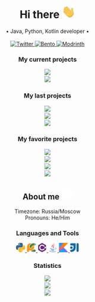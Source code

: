 <p>
  <h1 align="center"><b>Hi there <img src="https://github.com/aratakileo/static.pexty.xyz/blob/main/src/emoji/animated/waving_hand.gif?raw=true" height="35"/></b></h1>
</p>
<p align="center">
  <a>• Java, Python, Kotlin developer •</a>
  <br />
  <br />
  <a href="https://twitter.com/aratakileo">
    <img src="https://img.shields.io/badge/Twitter-768cff?style=for-the-badge&logo=twitter&logoColor=ffffff" alt="Twitter" />
  </a>
  <a href="https://bento.me/aratakileo">
    <img src="https://img.shields.io/badge/Bento-768cff?style=for-the-badge&logo=bento&logoColor=ffffff" alt="Bento" />
  </a>
 <a href="https://modrinth.com/user/aratakileo">
    <img src="https://img.shields.io/badge/Modrinth-00AF5C?style=for-the-badge&logo=modrinth&logoColor=ffffff" alt="Modrinth" />
  </a>
 
</p>

<h3 align="center">My current projects</h3>
<p align="center">
  <a href="https://github.com/aratakileo/emogg">
    <img align="" src="https://github-readme-stats.vercel.app/api/pin/?username=aratakileo&repo=emogg&theme=github_dark&ver=2" />
  </a>
  <br />
  <a href="https://github.com/aratakileo/pygex">
    <img align="" src="https://github-readme-stats.vercel.app/api/pin/?username=aratakileo&repo=pygex&theme=github_dark&ver=2" />
  </a>
</p>

<h3 align="center">My last projects</h3>
<p align="center">
  <a href="https://github.com/aratakileo/nextcube">
    <img align="" src="https://github-readme-stats.vercel.app/api/pin/?username=aratakileo&repo=nextcube&theme=github_dark" />
  </a>
  <br />
  <a href="https://github.com/aratakileo/sveter.com">
    <img align="" src="https://github-readme-stats.vercel.app/api/pin/?username=aratakileo&repo=sveter.com&theme=github_dark" />
  </a>
  <br />
  <a href="https://github.com/aratakileo/quick-harvest-plugin">
    <img align="" src="https://github-readme-stats.vercel.app/api/pin/?username=aratakileo&repo=quick-harvest-plugin&theme=github_dark&ver=2" />
  </a>
</p>

<h3 align="center">My favorite projects</h3>
<p align="center">
  <a href="https://github.com/aratakileo/pygex">
    <img align="" src="https://github-readme-stats.vercel.app/api/pin/?username=aratakileo&repo=pygex&theme=github_dark&ver=2" />
  </a>
  <br />
  <a href="https://github.com/aratakileo/quick-harvest-plugin">
    <img align="" src="https://github-readme-stats.vercel.app/api/pin/?username=aratakileo&repo=quick-harvest-plugin&theme=github_dark&ver=2" />
  </a>
  <br />
  <a href="https://github.com/aratakileo/AndroidFloatingWindowsEngine">
    <img align="" src="https://github-readme-stats.vercel.app/api/pin/?username=aratakileo&repo=AndroidFloatingWindowsEngine&theme=github_dark&ver=2" />
  </a>
  <br />
  <a href="https://github.com/aratakileo/nextcube">
    <img align="" src="https://github-readme-stats.vercel.app/api/pin/?username=aratakileo&repo=nextcube&theme=github_dark&ver=2" />
  </a>
</p>

<h2 align="center">About me <img src="https://github.com/aratakileo/static.pexty.xyz/blob/main/src/emoji/animated/sparkles.gif?raw=true" height="30"/></h2>
<p align="center">
Timezone: Russia/Moscow
<br />
Pronouns: He/Him
</p>

<h3 align="center">Languages and Tools </h3>
<p align="center">
  <a href="https://www.python.org/">
    <img src="https://github.com/aratakileo/static.pexty.xyz/blob/main/src/icon/lang/python.png?raw=true" alt="Python" height="25"/>
  </a>
  <a href="https://www.jetbrains.com/pycharm/">
    <img src="https://github.com/aratakileo/static.pexty.xyz/blob/main/src/icon/program/pycharm.png?raw=true" alt="Pycharm" height="25"/>
  </a>
  <a href="https://docs.microsoft.com/en-us/dotnet/csharp/">
    <img src="https://github.com/aratakileo/static.pexty.xyz/blob/main/src/icon/lang/csharp.png?raw=true" alt="C#" height="25"/>
  </a>
  <a href="https://www.java.com/">
    <img src="https://github.com/aratakileo/static.pexty.xyz/blob/main/src/icon/lang/java.png?raw=true" alt="Java" height="25"/>
  </a>
  <a href="https://kotlinlang.org/">
    <img src="https://github.com/aratakileo/static.pexty.xyz/blob/main/src/icon/lang/kotlin.png?raw=true" alt="Kotlin" height="25"/>
  </a>
  <a href="https://www.jetbrains.com/idea/">
    <img src="https://github.com/aratakileo/static.pexty.xyz/blob/main/src/icon/program/intellij.png?raw=true" alt="IntelliJ" height="25"/>
  </a>
</p>

<h3 align="center">Statistics</h3>
<p align="center">
  <img src="http://github-readme-streak-stats.herokuapp.com?user=aratakileo&theme=black-ice&date_format=j%20M%5B%20Y%5D" width="360" />
  <br />
  <img src="https://github-readme-stats.vercel.app/api?username=aratakileo&show_icons=true&theme=github_dark&ver=2" width="360"/>
  <br />
  <img src="https://github-readme-stats.vercel.app/api/top-langs/?username=aratakileo&layout=compact&bg_color=0d1117&title_color=2a6ecb&text_color=ffffff&ver=2" width="360" />
</p>

